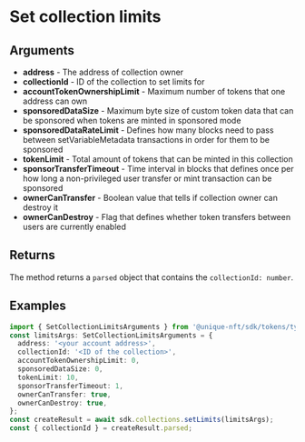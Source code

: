 # Set collection limits

## Arguments

- **address** - The address of collection owner
- **collectionId** - ID of the collection to set limits for
- **accountTokenOwnershipLimit** - Maximum number of tokens that one address can own
- **sponsoredDataSize** - Maximum byte size of custom token data that can be sponsored when tokens are minted in sponsored mode
- **sponsoredDataRateLimit** - Defines how many blocks need to pass between setVariableMetadata transactions in order for them to be sponsored
- **tokenLimit** - Total amount of tokens that can be minted in this collection
- **sponsorTransferTimeout** - Time interval in blocks that defines once per how long a non-privileged user transfer or mint transaction can be sponsored
- **ownerCanTransfer** - Boolean value that tells if collection owner can destroy it
- **ownerCanDestroy** - Flag that defines whether token transfers between users are currently enabled

## Returns

The method returns a `parsed` object that contains the `collectionId: number`.

## Examples

```typescript
import { SetCollectionLimitsArguments } from '@unique-nft/sdk/tokens/types';
const limitsArgs: SetCollectionLimitsArguments = {
  address: '<your account address>',
  collectionId: '<ID of the collection>',
  accountTokenOwnershipLimit: 0,
  sponsoredDataSize: 0,
  tokenLimit: 10,
  sponsorTransferTimeout: 1,
  ownerCanTransfer: true,
  ownerCanDestroy: true,
};
const createResult = await sdk.collections.setLimits(limitsArgs);
const { collectionId } = createResult.parsed;
```
